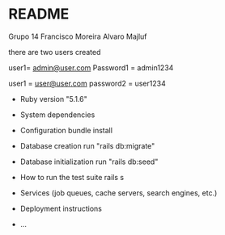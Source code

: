 # README
Grupo 14
Francisco Moreira
Alvaro Majluf

there are two users created

user1= admin@user.com
Password1 = admin1234

user1 = user@user.com
password2 = user1234

* Ruby version "5.1.6"

* System dependencies

* Configuration
	bundle install
* Database creation
	run "rails db:migrate"
* Database initialization
	run "rails db:seed"

* How to run the test suite
	rails s
* Services (job queues, cache servers, search engines, etc.)

* Deployment instructions

* ...
